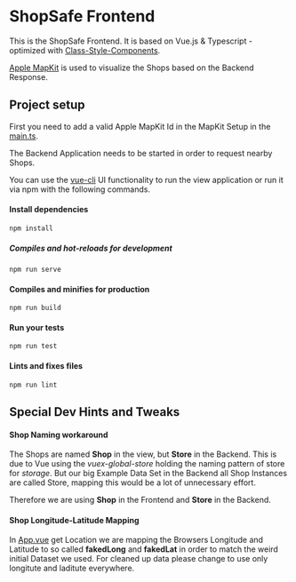 # ShopSafe Frontend

This is the ShopSafe Frontend. 
It is based on Vue.js & Typescript - optimized with 
[Class-Style-Components](https://vuejs.org/v2/guide/typescript.html#Class-Style-Vue-Components).

[Apple MapKit](https://developer.apple.com/documentation/mapkit) is used to visualize the Shops based on the Backend Response.

## Project setup

First you need to add a valid Apple MapKit Id in the MapKit Setup in the [main.ts](src/main.ts).

The Backend Application needs to be started in order to request nearby Shops. 

You can use the [vue-cli](https://cli.vuejs.org/) UI functionality to run the view application 
or run it via npm with the following commands.
#### Install dependencies

```
npm install
```

##### Compiles and hot-reloads for development
```
npm run serve
```

#### Compiles and minifies for production
```
npm run build
```

#### Run your tests
```
npm run test
```

#### Lints and fixes files
```
npm run lint
```

## Special Dev Hints and Tweaks
#### Shop Naming workaround
The Shops are named **Shop** in the view, but **Store** in the Backend. 
This is due to Vue using the *vuex-global-store* holding the naming pattern of store for *storage*.
But our big Example Data Set in the Backend all Shop Instances are called Store, mapping this would be a lot of unnecessary effort.

Therefore we are using **Shop** in the Frontend and **Store** in the Backend.

#### Shop Longitude-Latitude Mapping
In [App.vue](src/App.vue) get Location we are mapping the Browsers Longitude and Latitude to 
so called **fakedLong** and **fakedLat** in order to match the weird initial Dataset we used. 
For cleaned up data please change to use only longitute and laditute everywhere.